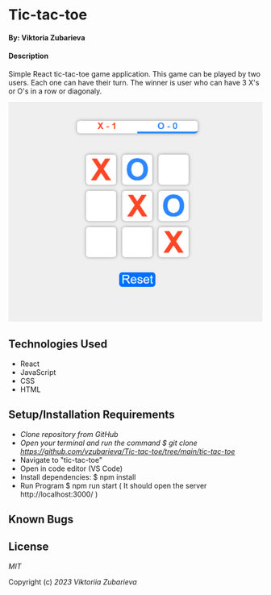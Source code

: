 # Tic-tac-toe

#### By: Viktoria Zubarieva

#### Description

Simple React tic-tac-toe game application. This game can be played by two users. Each one can have their turn. The winner is user who can have 3 X's or O's in a row or diagonaly.


![project-screenshot](src/img/Screenshot.png)



## Technologies Used

- React
- JavaScript
- CSS
- HTML

## Setup/Installation Requirements

- _Clone repository from GitHub_
- _Open your terminal and run the command $ git clone https://github.com/vzubarieva/Tic-tac-toe/tree/main/tic-tac-toe_
- Navigate to "tic-tac-toe"
- Open in code editor (VS Code)
- Install dependencies: $ npm install
- Run Program $ npm run start ( It should open the server http://localhost:3000/ )

## Known Bugs



## License

_MIT_

Copyright (c) _2023_ _Viktoriia Zubarieva_
